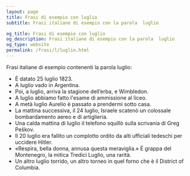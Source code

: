```yaml
---
layout: page
title: Frasi di esempio con luglio 
subtitle: Frasi italiane di esempio con la parola  luglio

og_title: Frasi di esempio con luglio 
og_description: Frasi italiane di esempio con la parola  luglio
og_type: website
permalink: /frasi/l/luglio.html
---
```


Frasi italiane di esempio contenenti la parola luglio:


- È datato 25 luglio 1823.
- A luglio vado in Argentina.
- Poi, a luglio, arriva la stagione dell’erba, e Wimbledon.
- A luglio abbiamo fatto l'esame di ammissione al liceo.
- A metà luglio Aurelio è passato a prendermi sotto casa.
- La mattina successiva, il 24 luglio, Israele scatenò un colossale bombardamento aereo e di artiglieria.
- Una calda mattina di luglio il telefono squillò sulla scrivania di Greg Peškov.
- Il 20 luglio era fallito un complotto ordito da alti ufficiali tedeschi per uccidere Hitler.
- «Respira, bella donna, annusa questa meraviglia.» È grappa del Montenegro, la mitica Tredici Luglio, una rarità.
- Un altro luglio torrido, un altro torneo in quel forno che è il District of Columbia.
